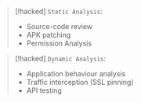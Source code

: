
> [!hacked] 
> `Static Analysis`:
> - Source-code review
> - APK patching
> - Permission Analysis

> [!hacked] 
> `Dynamic Analysis`:
> - Application behaviour analysis
> - Traffic interception (SSL pinning)
> - API testing



